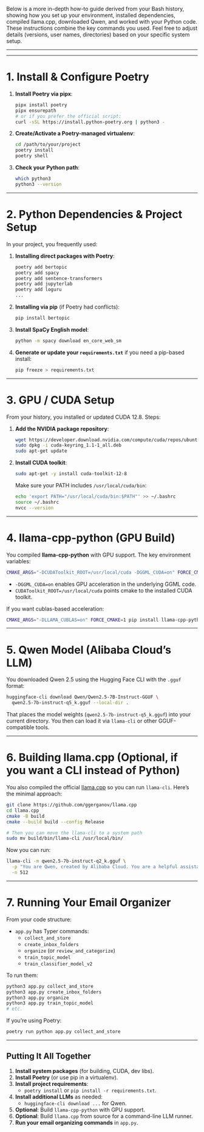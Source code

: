 Below is a more in-depth how-to guide derived from your Bash history, showing how you set up your environment, installed dependencies, compiled llama.cpp, downloaded Qwen, and worked with your Python code. These instructions combine the key commands you used. Feel free to adjust details (versions, user names, directories) based on your specific system setup.

---


---

# 1. Install & Configure Poetry

1. **Install Poetry via pipx**:
   ```bash
   pipx install poetry
   pipx ensurepath
   # or if you prefer the official script:
   curl -sSL https://install.python-poetry.org | python3 -
   ```
2. **Create/Activate a Poetry-managed virtualenv**:
   ```bash
   cd /path/to/your/project
   poetry install
   poetry shell
   ```
3. **Check your Python path**:
   ```bash
   which python3
   python3 --version
   ```

---

# 2. Python Dependencies & Project Setup

In your project, you frequently used:

1. **Installing direct packages with Poetry**:
   ```bash
   poetry add bertopic
   poetry add spacy
   poetry add sentence-transformers
   poetry add jupyterlab
   poetry add loguru
   ...
   ```
2. **Installing via pip** (if Poetry had conflicts):
   ```bash
   pip install bertopic
   ```

3. **Install SpaCy English model**:
   ```bash
   python -m spacy download en_core_web_sm
   ```

4. **Generate or update your `requirements.txt`** if you need a pip-based install:
   ```bash
   pip freeze > requirements.txt
   ```

---

# 3. GPU / CUDA Setup

From your history, you installed or updated CUDA 12.8. Steps:

1. **Add the NVIDIA package repository**:
   ```bash
   wget https://developer.download.nvidia.com/compute/cuda/repos/ubuntu2404/x86_64/cuda-keyring_1.1-1_all.deb
   sudo dpkg -i cuda-keyring_1.1-1_all.deb
   sudo apt-get update
   ```
2. **Install CUDA toolkit**:
   ```bash
   sudo apt-get -y install cuda-toolkit-12-8
   ```
   Make sure your PATH includes `/usr/local/cuda/bin`:
   ```bash
   echo 'export PATH="/usr/local/cuda/bin:$PATH"' >> ~/.bashrc
   source ~/.bashrc
   nvcc --version
   ```

---

# 4. llama-cpp-python (GPU Build)

You compiled **llama-cpp-python** with GPU support. The key environment variables:

```bash
CMAKE_ARGS="-DCUDAToolkit_ROOT=/usr/local/cuda -DGGML_CUDA=on" FORCE_CMAKE=1 pip install llama-cpp-python
```

- `-DGGML_CUDA=on` enables GPU acceleration in the underlying GGML code.
- `CUDAToolkit_ROOT=/usr/local/cuda` points cmake to the installed CUDA toolkit.

If you want cublas-based acceleration:

```bash
CMAKE_ARGS="-DLLAMA_CUBLAS=on" FORCE_CMAKE=1 pip install llama-cpp-python
```

---

# 5. Qwen Model (Alibaba Cloud’s LLM)

You downloaded Qwen 2.5 using the Hugging Face CLI with the `.gguf` format:

```bash
huggingface-cli download Qwen/Qwen2.5-7B-Instruct-GGUF \
  qwen2.5-7b-instruct-q5_k.gguf --local-dir .
```

That places the model weights (`qwen2.5-7b-instruct-q5_k.gguf`) into your current directory. You then can load it via `llama-cli` or other GGUF-compatible tools.

---

# 6. Building llama.cpp (Optional, if you want a CLI instead of Python)

You also compiled the official [llama.cpp](https://github.com/ggerganov/llama.cpp) so you can run `llama-cli`. Here’s the minimal approach:

```bash
git clone https://github.com/ggerganov/llama.cpp
cd llama.cpp
cmake -B build
cmake --build build --config Release

# Then you can move the llama-cli to a system path
sudo mv build/bin/llama-cli /usr/local/bin/
```

Now you can run:

```bash
llama-cli -m qwen2.5-7b-instruct-q2_k.gguf \
  -p "You are Qwen, created by Alibaba Cloud. You are a helpful assistant." \
  -n 512
```

---

# 7. Running Your Email Organizer

From your code structure:

- `app.py` has Typer commands:
  - `collect_and_store`  
  - `create_inbox_folders`  
  - `organize` (or `review_and_categorize`)  
  - `train_topic_model`  
  - `train_classifier_model_v2`  

To run them:

```bash
python3 app.py collect_and_store
python3 app.py create_inbox_folders
python3 app.py organize
python3 app.py train_topic_model
# etc.
```

If you’re using Poetry:
```bash
poetry run python app.py collect_and_store
```
---

## Putting It All Together

1. **Install system packages** (for building, CUDA, dev libs).
2. **Install Poetry** (or use pip in a virtualenv).
3. **Install project requirements**:
   - `poetry install` or `pip install -r requirements.txt`.
4. **Install additional LLMs** as needed:
   - `huggingface-cli download ...` for Qwen.
5. **Optional**: Build `llama-cpp-python` with GPU support.
6. **Optional**: Build `llama.cpp` from source for a command-line LLM runner.
7. **Run your email organizing commands** in `app.py`.